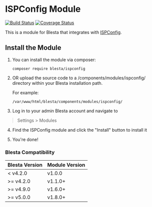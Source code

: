 # ISPConfig Module

[![Build Status](https://travis-ci.org/blesta/module-ispconfig.svg?branch=master)](https://travis-ci.org/blesta/module-ispconfig) [![Coverage Status](https://coveralls.io/repos/github/blesta/module-ispconfig/badge.svg?branch=master)](https://coveralls.io/github/blesta/module-ispconfig?branch=master)

This is a module for Blesta that integrates with [ISPConfig](https://www.ispconfig.org/).

## Install the Module

1. You can install the module via composer:

    ```
    composer require blesta/ispconfig
    ```

2. OR upload the source code to a /components/modules/ispconfig/ directory within
your Blesta installation path.

    For example:

    ```
    /var/www/html/blesta/components/modules/ispconfig/
    ```

3. Log in to your admin Blesta account and navigate to
> Settings > Modules

4. Find the ISPConfig module and click the "Install" button to install it

5. You're done!

### Blesta Compatibility

|Blesta Version|Module Version|
|--------------|--------------|
|< v4.2.0|v1.0.0|
|>= v4.2.0|v1.1.0+|
|>= v4.9.0|v1.6.0+|
|>= v5.0.0|v1.8.0+|
